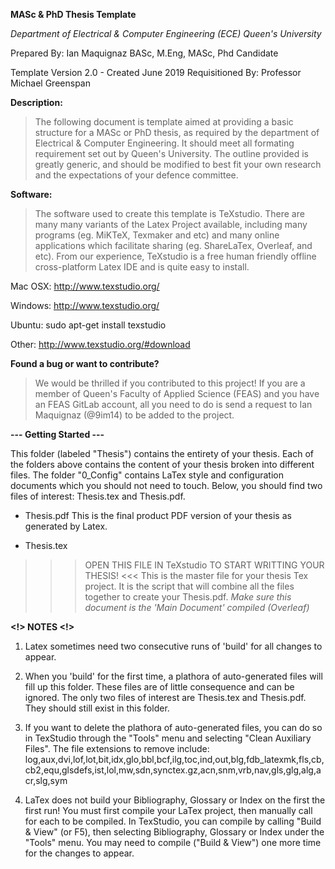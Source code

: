 **MASc & PhD Thesis Template**

*Department of Electrical & Computer Engineering (ECE)*
*Queen's University*

Prepared By: Ian Maquignaz BASc, M.Eng, MASc, Phd Candidate

Template Version 2.0 - Created June 2019
Requisitioned By: Professor Michael Greenspan

**Description:**

> The following document is template aimed at providing a basic structure for a MASc or PhD thesis, as required by the department of Electrical & Computer Engineering. It should meet all formating requirement set out by Queen's University. The outline provided is greatly generic, and should be modified to best fit your own research and the expectations of your defence committee. 

**Software:**

> The software used to create this template is TeXstudio. There are many many variants of the Latex Project available, including many programs (eg. MiKTeX, Texmaker and etc) and many online applications which facilitate sharing (eg. ShareLaTex, Overleaf, and etc). From our experience, TeXstudio is a free human friendly offline cross-platform Latex IDE and is quite easy to install. 

Mac OSX: http://www.texstudio.org/

Windows: http://www.texstudio.org/

Ubuntu: sudo apt-get install texstudio

Other: http://www.texstudio.org/#download

**Found a bug or want to contribute?** 

> We would be thrilled if you contributed to this project! If you are a member of Queen's Faculty of Applied Science (FEAS) and you have an FEAS GitLab account, all you need to do is send a request to Ian Maquignaz (@9im14) to be added to the project.


**--- Getting Started ---**

This folder (labeled "Thesis") contains the entirety of your thesis. Each of the folders above contains the content of your thesis broken into different files. The folder "0_Config" contains LaTex style and configuration documents which you should not need to touch. Below, you should find two files of interest: Thesis.tex and Thesis.pdf. 

* Thesis.pdf
This is the final product PDF version of your thesis as generated by Latex. 

* Thesis.tex
>>> OPEN THIS FILE IN TeXstudio TO START WRITTING YOUR THESIS! <<<
This is the master file for your thesis Tex project. It is the script that will combine all the files together to create your Thesis.pdf. 
*Make sure this document is the 'Main Document' compiled (Overleaf)*

**<!> NOTES <!>**
1. Latex sometimes need two consecutive runs of 'build' for all changes to appear.

2. When you 'build' for the first time, a plathora of auto-generated files will fill up this folder. These files are of little consequence and can be ignored. The only two files of interest are Thesis.tex and Thesis.pdf. They should still exist in this folder.

3. If you want to delete the plathora of auto-generated files, you can do so in TexStudio through the "Tools" menu and selecting "Clean Auxiliary Files". The file extensions to remove include: log,aux,dvi,lof,lot,bit,idx,glo,bbl,bcf,ilg,toc,ind,out,blg,fdb_latexmk,fls,cb,cb2,equ,glsdefs,ist,lol,mw,sdn,synctex.gz,acn,snm,vrb,nav,gls,glg,alg,acr,slg,sym

4. LaTex does not build your Bibliography, Glossary or Index on the first the first run! You must first compile your LaTex project, then manually call for each to be compiled. In TexStudio, you can compile by calling "Build & View" (or F5), then selecting Bibliography, Glossary or Index under the "Tools" menu. You may need to compile ("Build & View") one more time for the changes to appear. 

